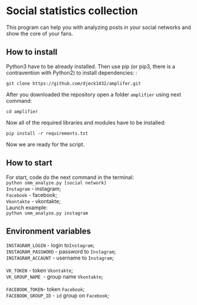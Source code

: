 # Social statistics collection
This program can help you with analyzing posts in your social networks and show the core of your fans.


## How to install

Python3 have to be already installed. Then use pip (or pip3, there is a contravention with Python2) to install dependencies: :<br>

``` git clone https://github.com/djeck1432/amplifer.git ```

After you downloaded the repository open a folder ```amplifier``` using next command: <br>

```cd amplifier```

Now all of the required libraries and modules have to be installed:<br>

```pip install -r requirements.txt ```<br>

Now we are ready for the script.

## How to start 
For start, code do the next command in the terminal:<br>
```python smm_analyze.py [social network]```<br>
```Instagram``` - instagram;<br>
```Facebook``` - facebook; <br>
```Vkontakte``` - vkontakte;<br>
Launch example:<br>
```python smm_analyze.py instagram```<br>


## Environment variables 

```INSTAGRAM_LOGIN``` - login to```Instagram```;<br>
```INSTAGRAM_PASSWORD``` - password to ```Instagram```;<br>
```INSTAGRAM_ACCAUNT``` - username to  ```Instagram```;<br>
<br>
```VK_TOKEN``` - token ```Vkontakte```;<br>
```VK_GROUP_NAME ```- group name ```Vkontakte```;<br>
<br>
```FACEBOOK_TOKEN```- token ```Facebook```;<br>
```FACEBOOK_GROUP_ID``` - ```id``` group on  ```Facebook```;
